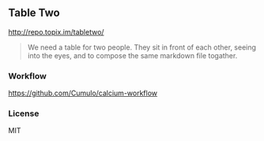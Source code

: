 
Table Two
------

http://repo.topix.im/tabletwo/

> We need a table for two people. They sit in front of each other, seeing into the eyes, and to compose the same markdown file togather.

### Workflow

https://github.com/Cumulo/calcium-workflow

### License

MIT
